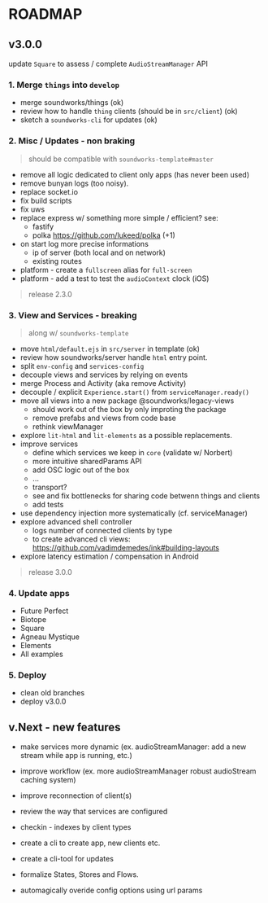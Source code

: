 # ROADMAP

## v3.0.0

update `Square` to assess / complete `AudioStreamManager` API

### 1. Merge `things` into `develop`

- merge soundworks/things (ok)
- review how to handle `thing` clients (should be in `src/client`) (ok)
- sketch a `soundworks-cli` for updates (ok)

### 2. Misc / Updates - non braking

> should be compatible with `soundworks-template#master`

- remove all logic dedicated to client only apps (has never been used)
- remove bunyan logs (too noisy). 
- replace socket.io
- fix build scripts
- fix uws
- replace express w/ something more simple / efficient?
  see:
  + fastify 
  + polka https://github.com/lukeed/polka (+1)
- on start log more precise informations
  + ip of server (both local and on network)
  + existing routes
- platform - create a `fullscreen` alias for `full-screen`
- platform - add a test to test the `audioContext` clock (iOS)

> release 2.3.0

### 3. View and Services - breaking 

> along w/ `soundworks-template`

- move `html/default.ejs` in `src/server` in template (ok)
- review how soundworks/server handle `html` entry point. 
- split `env-config` and `services-config`
- decouple views and services by relying on events
- merge Process and Activity (aka remove Activity)
- decouple / explicit `Experience.start()` from `serviceManager.ready()`
- move all views into a new package @soundworks/legacy-views
  + should work out of the box by only improting the package
  + remove prefabs and views from code base
  + rethink viewManager
- explore `lit-html` and `lit-elements` as a possible replacements.
- improve services
  + define which services we keep in `core` (validate w/ Norbert)
  + more intuitive sharedParams API
  + add OSC logic out of the box
  + ...
  + transport?
  + see and fix bottlenecks for sharing code betwenn things and clients
  + add tests
- use dependency injection more systematically (cf. serviceManager)
- explore advanced shell controller
  + logs number of connected clients by type
  + to create advanced cli views: https://github.com/vadimdemedes/ink#building-layouts
- explore latency estimation / compensation in Android

> release 3.0.0

### 4. Update apps

- Future Perfect
- Biotope
- Square
- Agneau Mystique
- Elements
- All examples

### 5. Deploy

- clean old branches
- deploy v3.0.0


## v.Next - new features

- make services more dynamic (ex. audioStreamManager: add a new stream while app is running, etc.)
- improve workflow (ex. more audioStreamManager robust audioStream caching system)
- improve reconnection of client(s)
- review the way that services are configured
- checkin - indexes by client types

- create a cli to create app, new clients etc.
- create a cli-tool for updates

- formalize States, Stores and Flows.
- automagically overide config options using url params
